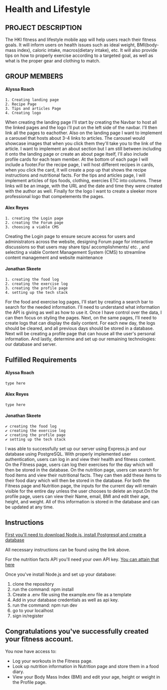 # Health and Lifestyle

## PROJECT DESCRIPTION
  The HKI fitness and lifestyle mobile app will help users reach their fitness goals.
  It will inform users on health issues such as ideal weight, BMI(body-mass index), caloric
  intake, macros(dietary intake), etc. It will also provide tips on how to properly exercise
  according to a targeted goal, as well as what is the proper gear and clothing to match.

## GROUP MEMBERS
  #### Alyssa Roach
    1. Creating landing page
    2. Recipe Page
    3. Tips and articles Page
    4. Creating logo

  When creating the landing page I'll start by creating the Navbar to host all the linked pages and the logo i'll put on the left side of the navbar. I'll then link all the pages to eachother. Also on the landing page I want to implement a carousel that hosts about 3-4 links to articles. The carousel would showcase images that when you click them they'll take you to the link of the article. I want to implement an about section but I am still between including it onto the landing page or create an about page itself, I'll also include profile cards for each team member. At the bottom of each page I will include a footer.For the recipe page, I will host different recipes in cards, when you click the card, it will create a pop up that shows the recipe instructions and nutritional facts. For the tips and articles page, I will implement articles of tips foods, clothing, exercies ETC into columns. These links will be an image, with the URL and the date and time they were created with the author as well. Finally for the logo I want to create a sleeker more professional logo that compelements the pages.
      
  #### Alex Reyes 
    1. creating the Login page
    2. creating the Forum page
    3. choosing a viable CMS

  Creating the Login page to ensure secure access for users and administrators across the website, designing Forum page for interactive discussions so that users may share tips/ accomplishments/ etc. , and selecting a viable Content Management System (CMS) to streamline content management and website maintenance


  #### Jonathan Skeete
    1. creating the food log
    2. creating the exercise log
    3. creating the profile page
    4. setting up the tech stack
    
  For the food and exercise log pages, I'll start by creating a search bar to search for the needed information. I'll need to understand what information the API is giving as well as how to use it. Once I have control over the data, I can then focus on styling the pages. Next, on the same pages, I'll need to create logs that can display the daily content. For each new day, the logs should be cleared, and all previous days should be stored in a database. Next will be creating a profile page that can house all the user's personal information. And lastly, determine and set up our remaining technologies: our database and server.

## Fulfilled Requirements
  #### Alyssa Roach
    type here

  #### Alex Reyes
    type here

  #### Jonathan Skeete
    ✔️ creating the food log
    ✔️ creating the exercise log
    ✔️ creating the profile page
    ✔️ setting up the tech stack

  I was able to successfully set up our server using Express.js and our database using PostgreSQL.
  With properly implemented user authentication, users can log in and view their health and fitness content. On the Fitness page, users can log their exercises for the day which will then be stored in the database. 
  On the nutrition page, users can search for food items and view their nutritional facts. They can then add these items to their food diary which will then be stored in the database. For both the Fitness page and Nutrition page, the inputs for the current day will remain visible for the entire day unless the user chooses to delete an input.On the profile page, users can view their Name, email, BMI and edit their age, height, and weight. All of this information is stored in the database and can be updated at any time.

## Instructions
[First you'll need to download Node.js, install Postgresql and create a database](setupREADME.md)

All necessary instructions can be found using the link above.

For the nutrition facts API you'll need your own API key.
[You can attain that here](https://rapidapi.com/edamam/api/edamam-nutrition-analysis)

Once you've install Node.js and set up your database:
  1. clone the repository
  2. run the command: npm install
  3. Create a .env file using the example.env file as a template
  4. Add in your database credentials as well as api key.
  5. run the command: npm run dev
  6. go to your localhost
  7. sign in/register

## Congratulations you've successfully created your fitness account.

You now have access to:

 * Log your workouts in the Fitness page.
 * Look up nutrition information in Nutrition page and store them in a food diary.
 * View your Body Mass Index (BMI) and edit your age, height or weight in the Profile page.

